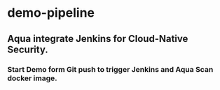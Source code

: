 # demo-pipeline

## Aqua integrate Jenkins for Cloud-Native Security.

### Start Demo form Git push to trigger Jenkins and Aqua Scan docker image.

